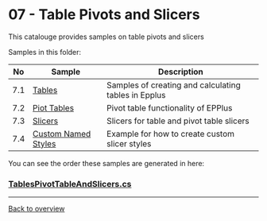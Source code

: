 ﻿# 07 - Table Pivots and Slicers
This catalouge provides samples on table pivots and slicers

Samples in this folder:

|No|Sample|Description|
|---|---|-----------------|
|7.1|[Tables](<01-Tables/Readme.md/>)| Samples of creating and calculating tables in Epplus|
|7.2|[Piot Tables](<02-PivotTables/Readme.md/>)| Pivot table functionality of EPPlus |
|7.3|[Slicers](<03-Slicers/Readme.md/>)| Slicers for table and pivot table slicers |
|7.4|[Custom Named Styles](<04-CustomNamedStyles/Readme.md/>)| Example for how to create custom slicer styles |
 
You can see the order these samples are generated in here:
### [TablesPivotTableAndSlicers.cs](TablesPivotTableAndSlicers.cs)

---
[Back to overview](..%2FReadme.md)